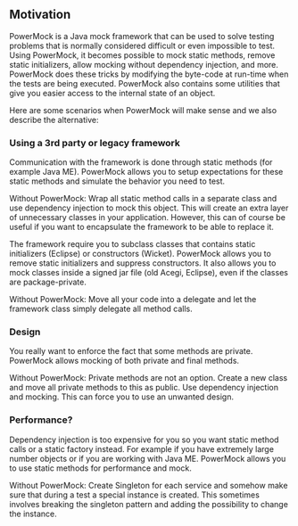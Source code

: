 ## Motivation ##

PowerMock is a Java mock framework that can be used to solve testing problems that is normally considered difficult or even impossible to test. Using PowerMock, it becomes possible to mock static methods, remove static initializers, allow mocking without dependency injection, and more. PowerMock does these tricks by modifying the byte-code at run-time when the tests are being executed. PowerMock also contains some utilities that give you easier access to the internal state of an object.

Here are some scenarios when PowerMock will make sense and we also describe the alternative:

### Using a 3rd party or legacy framework ###

Communication with the framework is done through static methods (for example Java ME). PowerMock allows you to setup expectations for these static methods and simulate the behavior you need to test.

Without PowerMock: Wrap all static method calls in a separate class and use dependency injection to mock this object. This will create an extra layer of unnecessary classes in your application. However, this can of course be useful if you want to encapsulate the framework to be able to replace it.

The framework require you to subclass classes that contains static initializers (Eclipse) or constructors (Wicket). PowerMock allows you to remove static initializers and suppress constructors. It also allows you to mock classes inside a signed jar file (old Acegi, Eclipse), even if the classes are package-private.

Without PowerMock: Move all your code into a delegate and let the framework class simply delegate all method calls.

### Design ###

You really want to enforce the fact that some methods are private. PowerMock allows mocking of both private and final methods.

Without PowerMock: Private methods are not an option. Create a new class and move all private methods to this as public. Use dependency injection and mocking. This can force you to use an unwanted design.

### Performance? ###

Dependency injection is too expensive for you so you want static method calls or a static factory instead. For example if you have extremely large number objects or if you are working with Java ME. PowerMock allows you to use static methods for performance and mock.

Without PowerMock: Create Singleton for each service and somehow make sure that during a test a special instance is created. This sometimes involves breaking the singleton pattern and adding the possibility to change the instance.